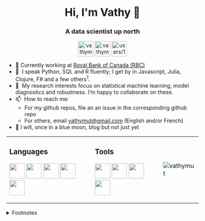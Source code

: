 <!-- markdownlint-disable MD033-->
<h1 align="center">Hi, I'm Vathy 👋</h1>
<h3 align="center">A data scientist up north</h3>

<p align="center">
<a href="https://twitter.com/vathymut" target="blank"><img align="center" src="https://cdn.jsdelivr.net/npm/simple-icons@3.0.1/icons/twitter.svg" alt="vathymut" height="40" width="40" /></a>
<a href="https://www.linkedin.com/in/vathy-m-kamulete-24655ba3/" target="blank"><img align="center" src="https://cdn.jsdelivr.net/npm/simple-icons@3.0.1/icons/linkedin.svg" alt="vathymut" height="40" width="40" /></a>
<a href="https://stackoverflow.com/users/1965432/vathymut?tab=profile" target="blank"><img align="center" src="https://cdn.jsdelivr.net/npm/simple-icons@3.0.1/icons/stackoverflow.svg" alt="users/1965432/vathymut" height="40" width="40" /></a>
</p>

* 🔭 Currently working at [Royal Bank of Canada (RBC)](https://www.rbc.com)
* 💬 &nbsp;I speak Python, SQL and R fluently; I get by in Javascript, Julia, Clojure, F# and a few others<sup>1</sup>.
* 🌱 &nbsp;My research interests focus on statistical machine learning, model diagnostics and robustness. I’m happy to collaborate on these.
* 📫 &nbsp;How to reach me:
  * For my github repos, file an an issue in the corresponding github repo
  * For others, email vathymut@gmail.com (English and/or French)
* 📝 I will, once in a blue moon, blog but not just yet

<table><tr><td>

### Languages

<a href="https://www.r-project.org/"><img height="40" src="https://www.r-project.org/logo/Rlogo.svg"></a>
<a href="https://nodejs.org/"><img height="40" src="https://nodejs.org/static/images/logo.svg"></a>
<a href="https://julialang.org/"><img height="40" src="https://julialang.org/assets/infra/logo.svg"></a>
<a href="https://www.python.org/"><img height="40" src="https://www.python.org/static/community_logos/python-logo-generic.svg"></a>
<a href="https://en.wikipedia.org/wiki/SQL"><img height="40" src="https://wiki.postgresql.org/images/a/a4/PostgreSQL_logo.3colors.svg"></a>

</td><td>

### Tools

<a href="https://rstudio.com"><img height="40" src="https://www.rstudio.com/wp-content/uploads/2018/10/RStudio-Logo.svg"></a>
<a href="https://code.visualstudio.com/"><img height="40" src="https://upload.wikimedia.org/wikipedia/commons/9/9a/Visual_Studio_Code_1.35_icon.svg"></a>
<a href="https://www.gnu.org/software/bash/"><img height="40" src="https://upload.wikimedia.org/wikipedia/commons/8/82/Gnu-bash-logo.svg"></a>
<a href="https://git-scm.com/"><img height="40" src="https://upload.wikimedia.org/wikipedia/commons/e/e0/Git-logo.svg"></a>

</td><td>

<img src="https://github-readme-stats.vercel.app/api?username=vathymut&show_icons=true" alt="vathymut" />

</td></tr></table>

<details>
<summary>Footnotes</summary>
<sup>1</sup> I enjoy learning new programming languages and/or paradigms.
</details>
